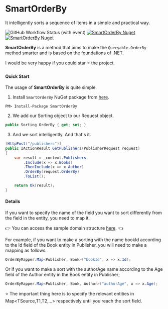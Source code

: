 # SmartOrderBy
It intelligently sorts a sequence of items in a simple and practical way.

![GitHub Workflow Status (with event)](https://img.shields.io/github/actions/workflow/status/byerlikaya/SmartOrderBy/dotnet.yml)
[![SmartOrderBy Nuget](https://img.shields.io/nuget/v/SmartOrderBy)](https://www.nuget.org/packages/SmartOrderBy)
[![SmartOrderBy Nuget](https://img.shields.io/nuget/dt/SmartOrderBy)](https://www.nuget.org/packages/SmartOrderBy)

**SmartOrderBy** is a method that aims to make the `Queryable.OrderBy` method smarter and is based on the foundations of .NET.

I would be very happy if you could star ⭐ the project.

#### Quick Start
The usage of **SmartOrderBy** is quite simple.

1. Install `SmartOrderBy` NuGet package from [here](https://www.nuget.org/packages/SmartOrderBy/).

````
PM> Install-Package SmartOrderBy
````

2. We add our Sorting object to our Request object.

```csharp
public Sorting OrderBy { get; set; }
```
3. And we sort intelligently. And that's it.

```csharp
[HttpPost("/publishers")]
public IActionResult GetPublishers(PublisherRequest request)
{
    var result = _context.Publishers
        .Include(x => x.Books)
        .ThenInclude(x => x.Author)
        .OrderBy(request.OrderBy)
        .ToList();

    return Ok(result);
}
```
#### Details

If you want to specify the name of the field you want to sort differently from the field in the entity, you need to map it.

👉 You can access the sample domain structure [here](https://github.com/byerlikaya/SmartOrderBy/tree/main/sample/Sample.Common/Entity). 👈

For example, if you want to make a sorting with the name bookId according to the Id field of the Book entity in Publisher, you will need to make a mapping as follows.

```csharp
OrderByMapper.Map<Publisher, Book>("bookId", x => x.Id);
```
Or if you want to make a sort with the authorAge name according to the Age field of the Author entity in the Book entity in Publisher;

```csharp
OrderByMapper.Map<Publisher, Book, Author>("authorAge", x => x.Age);
```
⭐ The important thing here is to specify the relevant entities in Map<TSource,T1,T2,...> respectively until you reach the sort field.


